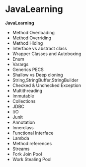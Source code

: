 # JavaLearning
****JavaLearning****
- Method Overloading
- Method Overriding
- Method Hiding
- Interface vs abstract class
- Wrapper Classes and Autoboxing
- Enum
- Varargs
- Generics PECS
- Shallow vs Deep cloning
- String,StringBuffer,StringBuilder
- Checked & Unchecked Exception
- Multithreading
- Immutable
- Collections
- JDBC
- I/O
- Junit
- Annotation
- Innerclass
- Functional Interface
- Lambda
- Method references
- Streams
- Fork Join Pool
- Work Stealing Pool

